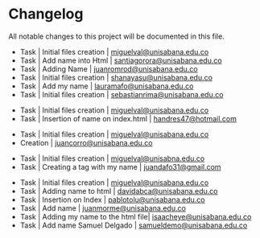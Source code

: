 # Changelog

All notable changes to this project will be documented in this file.

* Task | Initial files creation | miguelval@unisabana.edu.co
* Task | Add name into Html | santiagorora@unisabana.edu.co
* Task | Adding Name | juanromrod@unisabana.edu.co
* Task | Initial files creation | shanayasu@unisabana.edu.co
* Task | Add my name | lauramafo@unisabana.edu.co
* Task | Initial files creation | sebastianrima@unisabana.edu.co
- Task | Initial files creation | miguelval@unisabana.edu.co
- Task | Insertion of name on index.html | handres47@hotmail.com
* Task | Initial files creation | miguelval@unisabana.edu.co
* Creation | juancorro@unisabana.edu.co
- Task | Initial files creation | miguelval@unisabna.edu.co
- Task | Creating a tag with my name | juandafo31@gmail.com
* Task | Initial files creation | miguelval@unisabana.edu.co
* Task | Adding name to html | davidabca@unisabana.edu.co
* Task | Insertion on Index | pablotolu@unisabana.edu.co
* Task | Add name | juanmorme@unisabana.edu.co
* Task | Adding my name to the html file| isaacheye@unisabana.edu.co
* Task | Add name Samuel Delgado | samueldemo@unisabana.edu.co